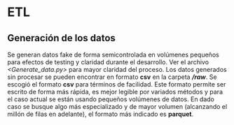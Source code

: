 # ETL 
## Generación de los datos 
Se generan datos fake de forma semicontrolada en volúmenes pequeños para efectos de testing y claridad durante el desarrollo. 
Ver el archivo *<Generate_data.py>* para mayor claridad del proceso. Los datos generados sin procesar se pueden encontrar en formato **csv** en la carpeta ***/raw***.
Se escogió el formato **csv** para términos de facilidad. Este formato permite ser escrito de forma más rápida, es mejor legible por variados métodos y para el caso actual se están usando pequeños volúmenes de datos. En dado caso se busque algo más especializado y de mayor volumen (alcanzando el millón de filas en adelante), el formato más indicado es **parquet**. 